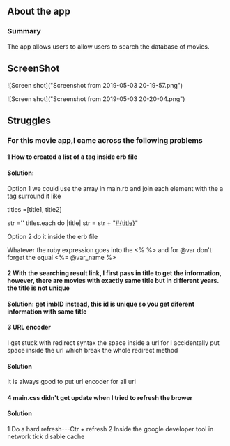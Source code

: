 ## About the app

### Summary

The app allows users to allow users to search the database of movies.



## ScreenShot
![Screen shot]("Screenshot from 2019-05-03 20-19-57.png")

![Screen shot]("Screenshot from 2019-05-03 20-20-04.png")


## Struggles

### For this  movie app,I came across the following problems

#### 1 How to created a list of a tag inside erb file

#### Solution:

Option 1 we could use the array in main.rb and join each element with the a tag surround it like

titles =[title1, title2]

str =''
titles.each do |title|
  str = str + "<a href="">#{title}</a>"

Option 2 do it inside the erb file

Whatever the ruby expression goes into the  <% %> and for @var don't forget the equal  <%= @var_name %>

#### 2 With the searching result link, I first pass in title to get the information, however, there are movies with exactly same title but in different years. the title is not unique 

#### Solution: get imbID instead, this id is unique so you get diferent information with same title 


#### 3 URL encoder

I get stuck with redirect syntax the space inside a url for I accidentally put space inside the url which break the whole redirect method

#### Solution
It is always good to put url encoder for all url 

#### 4 main.css didn't get update when I tried to refresh the brower
#### Solution
1 Do a hard refresh---Ctr + refresh
2 Inside the google developer tool in network tick disable cache
